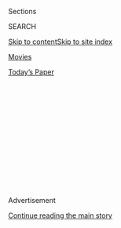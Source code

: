 <div id="app">

<div>

<div>

<div>

<div class="NYTAppHideMasthead css-1q2w90k e1suatyy0">

<div class="section css-ui9rw0 e1suatyy2">

<div class="css-eph4ug er09x8g0">

<div class="css-6n7j50">

</div>

<span class="css-1dv1kvn">Sections</span>

<div class="css-10488qs">

<span class="css-1dv1kvn">SEARCH</span>

</div>

[Skip to content](#site-content)[Skip to site
index](#site-index)

</div>

<div id="masthead-section-label" class="css-1wr3we4 eaxe0e00">

[Movies](https://www.nytimes3xbfgragh.onion/section/movies)

</div>

<div class="css-10698na e1huz5gh0">

</div>

</div>

<div id="masthead-bar-one" class="section hasLinks css-15hmgas e1csuq9d3">

<div class="css-uqyvli e1csuq9d0">

</div>

<div class="css-1uqjmks e1csuq9d1">

</div>

<div class="css-9e9ivx">

[](https://myaccount.nytimes3xbfgragh.onion/auth/login?response_type=cookie&client_id=vi)

</div>

<div class="css-1bvtpon e1csuq9d2">

[Today’s
Paper](https://www.nytimes3xbfgragh.onion/section/todayspaper)

</div>

</div>

</div>

</div>

<div data-aria-hidden="false">

<div id="site-content" data-role="main">

<div>

<div class="css-1aor85t" style="opacity:0.000000001;z-index:-1;visibility:hidden">

<div class="css-1hqnpie">

<div class="css-epjblv">

<span class="css-17xtcya">[Movies](/section/movies)</span><span class="css-x15j1o">|</span><span class="css-fwqvlz">‘I’m
Thinking of Ending Things’ Review: Where to
Begin?</span>

</div>

<div class="css-k008qs">

<div class="css-1iwv8en">

<span class="css-18z7m18"></span>

<div>

</div>

</div>

<span class="css-1n6z4y">https://nyti.ms/2QK4kUV</span>

<div class="css-1705lsu">

<div class="css-4xjgmj">

<div class="css-4skfbu" data-role="toolbar" data-aria-label="Social Media Share buttons, Save button, and Comments Panel with current comment count" data-testid="share-tools">

  - 
  - 
  - 
  - 
    
    <div class="css-6n7j50">
    
    </div>

  - 

</div>

</div>

</div>

</div>

</div>

</div>

<div class="css-13pd83m">

</div>

<div id="top-wrapper" class="css-1sy8kpn">

<div id="top-slug" class="css-l9onyx">

Advertisement

</div>

[Continue reading the main
story](#after-top)

<div class="ad top-wrapper" style="text-align:center;height:100%;display:block;min-height:250px">

<div id="top" class="place-ad" data-position="top" data-size-key="top">

</div>

</div>

<div id="after-top">

</div>

</div>

<div>

<div id="sponsor-wrapper" class="css-1hyfx7x">

<div id="sponsor-slug" class="css-19vbshk">

Supported by

</div>

[Continue reading the main
story](#after-sponsor)

<div id="sponsor" class="ad sponsor-wrapper" style="text-align:center;height:100%;display:block">

</div>

<div id="after-sponsor">

</div>

</div>

<div class="css-186x18t">

critic’s pick

</div>

<div class="css-9u9xp4 ehdk2mb0">

# ‘I’m Thinking of Ending Things’ Review: Where to Begin?

</div>

Jessie Buckley and Jesse Plemons play a couple on a trip to some very
odd places in Charlie Kaufman’s latest film.

<div class="css-79elbk" data-testid="photoviewer-wrapper">

<div class="css-z3e15g" data-testid="photoviewer-wrapper-hidden">

</div>

<div class="css-1a48zt4 ehw59r15" data-testid="photoviewer-children">

![<span class="css-16f3y1r e13ogyst0" data-aria-hidden="true">Family
togetherness (or is it?) in Charlie Kaufman’s “I’m Thinking of Ending
Things,” with, from left, Jesse Plemons, Jessie Buckley, Toni Collette
and David
Thewlis.</span><span class="css-cnj6d5 e1z0qqy90" itemprop="copyrightHolder"><span class="css-1ly73wi e1tej78p0">Credit...</span><span><span>Mary
Cybulski/Netflix</span></span></span>](https://static01.graylady3jvrrxbe.onion/images/2020/09/01/arts/00thinking/merlin_176250954_761469ea-43e1-4f80-b578-30f8c56e0fc8-articleLarge.jpg?quality=75&auto=webp&disable=upscale)

</div>

</div>

<div class="css-18e8msd">

<div class="css-vp77d3 epjyd6m0">

<div class="css-hus3qt ey68jwv0" data-aria-hidden="true">

[![A.O.
Scott](https://static01.graylady3jvrrxbe.onion/images/2018/02/20/multimedia/author-a-o-scott/author-a-o-scott-thumbLarge.jpg
"A.O. Scott")](https://www.nytimes3xbfgragh.onion/by/a-o--scott)

</div>

<div class="css-1baulvz">

By [<span class="css-1baulvz last-byline" itemprop="name">A.O.
Scott</span>](https://www.nytimes3xbfgragh.onion/by/a-o--scott)

</div>

</div>

  - 
    
    <div class="css-ld3wwf e16638kd2">
    
    Published Sept. 1, 2020Updated Sept. 4,
    2020
    
    </div>

  - 
    
    <div class="css-4xjgmj">
    
    <div class="css-pvvomx" data-role="toolbar" data-aria-label="Social Media Share buttons, Save button, and Comments Panel with current comment count" data-testid="share-tools">
    
      - 
      - 
      - 
      - 
        
        <div class="css-6n7j50">
        
        </div>
    
      - 
    
    </div>
    
    </div>

</div>

<div class="css-170u9t6">

<div class="css-jh549l">

<div class="css-83hgbf">

  - I'm Thinking of Ending Things  
    **<span>NYT Critic's Pick</span>
    Directed by <span>Charlie Kaufman</span>
    Drama, Horror, Thriller
    R
    2h 14m

</div>

[Find
Tickets](https://www.imdb.com/showtimes/title/tt7939766?ref_=ref_ext_NYT)

When you purchase a ticket for an independently reviewed film through
our site, we earn an affiliate
commission.

</div>

</div>

</div>

<div class="section meteredContent css-1r7ky0e" name="articleBody" itemprop="articleBody">

<div class="css-1fanzo5 StoryBodyCompanionColumn">

<div class="css-53u6y8">

When I accepted the assignment to review Charlie Kaufman’s new movie,
“I’m Thinking of Ending Things,” I vowed that I would avoid the
recursive, self-conscious, Kaufmanesque flourishes that afflict so much
writing about this screenwriter and filmmaker. What follows is the
record of my abject failure to live up to that promise.

In my defense: He made me do it. Exercising professional due diligence —
in other words, seizing an opportunity to procrastinate on deadline — I
acquired a copy of
[“Antkind,”](https://www.nytimes3xbfgragh.onion/2020/07/08/books/review/antkind-charlie-kaufman.html)Kaufman’s
recently published novel, only to discover that I’m a minor character in
it. A few hundred pages after faintly praising me as “a nice enough
fellow and I’m sure a very smart guy for a hack,” the book’s narrator (a
quondam critic with nothing nice to say about Charlie Kaufman)
challenges me to a barroom argument about cinema. I barely get a word in
edgewise, and in the wake of his “vanquishment of A.O. Scott,” my
fictional nemesis makes a bold prediction: “Never will he write again.
Of that I am certain.”

I would like to think I am right this minute proving him wrong, but I’m
not so sure. What is certain is that Kaufman (whom I’ve met a couple of
times at film festivals) is living in my head, as I seem to be living in
his. And so, whether I like it or not — and to be honest, I don’t really
mind — I find myself ensnared in a low-key version of one of his
favorite predicaments.

</div>

</div>

<div class="css-1u3pw94">

</div>

<div class="css-1fanzo5 StoryBodyCompanionColumn">

<div class="css-53u6y8">

At least since “Being John Malkovich,” in which various schemers,
dreamers and paying customers literally inhabit the consciousness of
Malkovich, Kaufman has explored the philosophical vertigo and emotional
upset caused by the inconvenient fact that other people exist. Again and
again, his movies ask: Are we even real to one another, or does each of
us project inner desires and anxieties outward, turning the faces and
feelings of lovers, colleagues and family members into mirrors of our
own narcissism?

</div>

</div>

<div class="css-1fanzo5 StoryBodyCompanionColumn">

<div class="css-53u6y8">

Often — notably in “Eternal Sunshine of the Spotless Mind,” in
[“Anomalisa”](https://www.nytimes3xbfgragh.onion/2015/12/30/movies/review-anomalisa-pairs-charlie-kaufman-and-lonely-puppets.html)and
now in “I’m Thinking of Ending Things” — that question arises in, and
threatens to spoil, a heterosexual romance. Men, in particular, have a
habit of confusing the objects of their fantasies with the real women in
front of them. This can be funny, creepy, sad, toxic or sweet, sometimes
all at once.

In “I’m Thinking of Ending Things,” the effects arrive before our
understanding of their causes. We know what we’re feeling, but we don’t
know why. As far as we can guess, we are in the head of a woman named
Lucy (Jessie Buckley), who is taking a car trip with her boyfriend, Jake
(Jesse Plemons). “You can’t fake a thought,” Lucy muses to herself, and
one of her thoughts is summed up in the movie’s title. She and Jake
haven’t been dating that long, and she doesn’t see much of a future for
them. Does Jake somehow know what she’s thinking? He startles her from
time to time by seeming to read her mind, which seems to keep changing.

</div>

</div>

<div>

</div>

<div class="css-1fanzo5 StoryBodyCompanionColumn">

<div class="css-53u6y8">

It’s not the only thing that does. As the couple makes their way through
a snowstorm toward the farm where Jake’s parents live, little
inconsistencies pop up, mostly about Lucy’s interests and background.
One minute, she says she has no interest in poetry and the next she is
reciting a heart-rending lyric she claims to have written herself. She
is variously said to be studying physics, or painting, or gerontology.
Her peacoat is pink, until it is blue. Her name might not even be Lucy.

</div>

</div>

<div class="css-1fanzo5 StoryBodyCompanionColumn">

<div class="css-53u6y8">

Once she and Jake are out of the car, the weirdness accelerates. Jake’s
mother and father (Toni Collette and David Thewlis) grow older and
younger each time they leave the room. Their awkward, high-strung table
talk is interrupted from time to time by scenes of an old, lonely school
custodian making his rounds, a character whose connection to Jake and
his family is implied but not spelled out.

Until the end, that is, but even then maybe not quite. “I’m Thinking of
Ending Things” is based on[a novel by the Canadian writer Iain
Reid](https://www.nytimes3xbfgragh.onion/2016/09/04/books/review/im-thinking-of-ending-things-iain-reid.html),
a spare and elusive story that provides Kaufman with a stable enough
trellis for his own florid preoccupations. The film is suspenseful
because it generates uncertainty about its own premises, and because the
movements of the camera, the strangeness of Molly Hughes’s production
design and the tremors of Jay Wadley’s musical score guide the viewer
toward dread. Lucy is often puzzled, sometimes curious, but maybe not as
afraid as she should be. Unless, that is, her perspective isn’t one we
should trust. Maybe she *is* faking her thoughts.

Or at least borrowing them. Kaufman’s dialogue is larded with passages
that sound like quotations, only a few of them attributed. Jake
helpfully — or pompously — informs Lucy when he’s quoting Oscar Wilde or
David Foster Wallace. But at other moments, you may find yourself
tempted to pause the movie ([which is streaming on
Netflix](https://www.netflix.com/title/80211559)) so you can Google what
you just heard, thus discovering (for example) that Lucy’s lengthy,
wised-up critique of John Cassavetes’s “A Woman Under the Influence” is
lifted verbatim from [Pauline Kael’s review of that
movie](https://archives.newyorker.com/newyorker/1974-12-09/flipbook/178/).
A visual clue of sorts has been provided by the appearance in an earlier
scene of a copy of Kael’s collection “For Keeps.” The weird thing is
that the “Woman Under the Influence” review doesn’t appear in the book.

An annotated version of “I’m Thinking of Ending Things” might be nice to
have, though it might also undermine the sense of knowingness that is
both one of the film’s minor pleasures and one of its major
provocations. Jake, who is defensive about David Foster Wallace and
oblivious to the rapeyness of the song[“Baby It’s Cold
Outside,”](https://www.vox.com/identities/2016/12/19/13885552/baby-its-cold-outside-feminist-date-rape-romantic)
is a guy with a clear need to know, explain and control things.

He’s proud of how smart he is, though also a little ashamed that he won
a medal in school for “diligence” rather than “acumen.” (His mother
couldn’t be prouder.) When Lucy makes an offhand reference to Mussolini
making the trains run on time, Jake is quick to point out that
improvements in Italian rail service actually predated the fascist
dictatorship. His behavior toward her — his moodiness, his evasive
answers to her questions, his passive-aggressive efforts to shut her
down — is increasingly alarming, even as it is also the most
consistently realistic aspect of the film.

Much of the second half takes place against the backdrop of a howling
nighttime blizzard, an almost too-perfect metaphor. “Anomalisa” partly
camouflaged its melancholy cynicism in the absurdist whimsy of R-rated
stop-motion animation. “I’m Thinking of Ending Things” has some of its
own flights of inventiveness and fantasy — a ballet sequence, a
satirical poke at Robert Zemeckis, a couple of songs from “Oklahoma,” a
curious homage to [“A Beautiful
Mind](https://www.youtube.com/watch?v=H7Y_mHNgnpA)”— but they always
land in the same dark and lonely place.

</div>

</div>

<div class="css-1fanzo5 StoryBodyCompanionColumn">

<div class="css-53u6y8">

That place is at once vividly cinematic — this is Kaufman’s most assured
and daring work so far as a director — and deeply suspicious of the
power of movies to infect our minds with meretricious and misleading
ideas. Both Jake and Lucy at times share this suspicion, and both of
them can be seen as victims of the art form that has summoned them into
being. Plemons and especially Buckley play this somewhat abstract
conundrum for real existential stakes, either tricking you into caring
about them or sincerely expressing the need to be cared about.

I was sometimes puzzled and sometimes annoyed by their story, and by the
other possible stories in which they are embedded, but I was also moved.
More evidence that I’m a hack, for sure, but who am I to argue?

**I’m Thinking of Ending Things**  
Rated R. Baby, you’ll freeze out there. Running time: 2 hours 14
minutes. [Watch on Netflix.](https://www.netflix.com/title/80211559)

</div>

</div>

</div>

<div>

</div>

<div>

</div>

<div>

</div>

<div>

<div id="bottom-wrapper" class="css-1ede5it">

<div id="bottom-slug" class="css-l9onyx">

Advertisement

</div>

[Continue reading the main
story](#after-bottom)

<div id="bottom" class="ad bottom-wrapper" style="text-align:center;height:100%;display:block;min-height:90px">

</div>

<div id="after-bottom">

</div>

</div>

</div>

</div>

</div>

## Site Index

<div>

</div>

## Site Information Navigation

  - [© <span>2020</span> <span>The New York Times
    Company</span>](https://help.nytimes3xbfgragh.onion/hc/en-us/articles/115014792127-Copyright-notice)

<!-- end list -->

  - [NYTCo](https://www.nytco.com/)
  - [Contact
    Us](https://help.nytimes3xbfgragh.onion/hc/en-us/articles/115015385887-Contact-Us)
  - [Work with us](https://www.nytco.com/careers/)
  - [Advertise](https://nytmediakit.com/)
  - [T Brand Studio](http://www.tbrandstudio.com/)
  - [Your Ad
    Choices](https://www.nytimes3xbfgragh.onion/privacy/cookie-policy#how-do-i-manage-trackers)
  - [Privacy](https://www.nytimes3xbfgragh.onion/privacy)
  - [Terms of
    Service](https://help.nytimes3xbfgragh.onion/hc/en-us/articles/115014893428-Terms-of-service)
  - [Terms of
    Sale](https://help.nytimes3xbfgragh.onion/hc/en-us/articles/115014893968-Terms-of-sale)
  - [Site
    Map](https://spiderbites.nytimes3xbfgragh.onion)
  - [Help](https://help.nytimes3xbfgragh.onion/hc/en-us)
  - [Subscriptions](https://www.nytimes3xbfgragh.onion/subscription?campaignId=37WXW)

</div>

</div>

</div>

</div>
